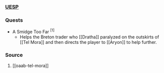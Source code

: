### [UESP](https://en.uesp.net/wiki/Morrowind:Kirsty)
### Quests
* A Smidge Too Far <sup>[1]</sup>
	* Helps the Breton trader who [[Dratha]] paralyzed on the outskirts of [[Tel Mora]] and then directs the player to [[Aryon]] to help further.
### Source
1. [[oaab-tel-mora]]